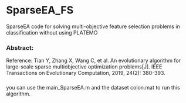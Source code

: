 # SparseEA_FS
SparseEA code for solving multi-objective feature selection problems in classification without using PLATEMO
### Abstract:
Reference: Tian Y, Zhang X, Wang C, et al. An evolutionary algorithm for large-scale sparse multiobjective optimization problems[J]. IEEE Transactions on Evolutionary Computation, 2019, 24(2): 380-393.
###
you can use the main_SparseEA.m and the dataset colon.mat to run this algorithm.
